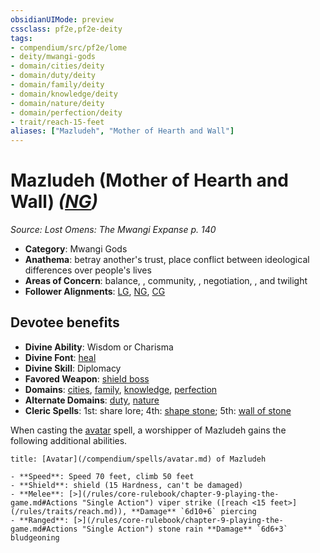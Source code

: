 ```yaml
---
obsidianUIMode: preview
cssclass: pf2e,pf2e-deity
tags:
- compendium/src/pf2e/lome
- deity/mwangi-gods
- domain/cities/deity
- domain/duty/deity
- domain/family/deity
- domain/knowledge/deity
- domain/nature/deity
- domain/perfection/deity
- trait/reach-15-feet
aliases: ["Mazludeh", "Mother of Hearth and Wall"]
---
```

# Mazludeh (Mother of Hearth and Wall) *([NG](/rules/traits/neutral-good-b1.md))*  
*Source: Lost Omens: The Mwangi Expanse p. 140*  

- **Category**: Mwangi Gods
- **Anathema**: betray another's trust, place conflict between ideological differences over people's lives
- **Areas of Concern**: balance, , community, , negotiation, , and twilight
- **Follower Alignments**: [LG](/rules/traits/lawful-goo-b1.md), [NG](/rules/traits/neutral-good-b1.md), [CG](/rules/traits/chaotic-good-b1.md)

## Devotee benefits

- **Divine Ability**: Wisdom or Charisma
- **Divine Font**: [heal](/compendium/spells/heal.md)
- **Divine Skill**: Diplomacy
- **Favored Weapon**: [shield boss](/compendium/equipment/items/shield-boss.md)
- **Domains**: [cities](/compendium/setting/domains.md#Cities), [family](/compendium/setting/domains.md#Family), [knowledge](/compendium/setting/domains.md#Knowledge), [perfection](/compendium/setting/domains.md#Perfection)
- **Alternate Domains**: [duty](/compendium/setting/domains.md#Duty), [nature](/compendium/setting/domains.md#Nature)
- **Cleric Spells**: 1st: share lore; 4th: [shape stone](/compendium/spells/shape-stone.md); 5th: [wall of stone](/compendium/spells/wall-of-stone.md)

When casting the [avatar](/compendium/spells/avatar.md) spell, a worshipper of Mazludeh gains the following additional abilities.

```ad-embed-avatar
title: [Avatar](/compendium/spells/avatar.md) of Mazludeh

- **Speed**: Speed 70 feet, climb 50 feet
- **Shield**: shield (15 Hardness, can't be damaged)
- **Melee**: [>](/rules/core-rulebook/chapter-9-playing-the-game.md#Actions "Single Action") viper strike ([reach <15 feet>](/rules/traits/reach.md)), **Damage** `6d10+6` piercing
- **Ranged**: [>](/rules/core-rulebook/chapter-9-playing-the-game.md#Actions "Single Action") stone rain **Damage** `6d6+3` bludgeoning
```
